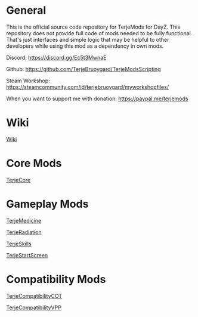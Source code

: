 # General

This is the official source code repository for TerjeMods for DayZ.
This repository does not provide full code of mods needed to be fully functional.
That's just interfaces and simple logic that may be helpful to other developers while using this mod as a dependency in own mods.

Discord: https://discord.gg/Ec5t3MwnaE

Github: https://github.com/TerjeBruoygard/TerjeModsScripting

Steam Workshop: https://steamcommunity.com/id/terjebruoygard/myworkshopfiles/

When you want to support me with donation: https://paypal.me/terjemods

# Wiki

[Wiki](Wiki/README.md)

# Core Mods

[TerjeCore](TerjeCore)

# Gameplay Mods

[TerjeMedicine](TerjeMedicine)

[TerjeRadiation](TerjeRadiation)

[TerjeSkills](TerjeSkills)

[TerjeStartScreen](TerjeStartScreen)

# Compatibility Mods

[TerjeCompatibilityCOT](TerjeCompatibilityCOT)

[TerjeCompatibilityVPP](TerjeCompatibilityVPP)
